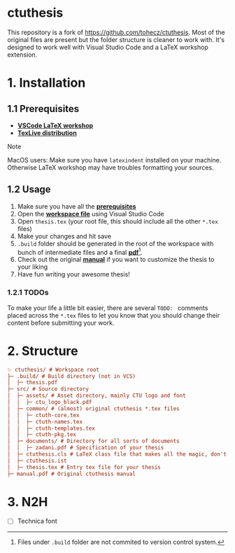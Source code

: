 # ctuthesis

This repository is a fork of https://github.com/tohecz/ctuthesis. Most of the original files are present but the folder structure is cleaner to work with. It's designed to work well with Visual Studio Code and a LaTeX workshop extension.

# 1. Installation

## 1.1 Prerequisites

- [**VSCode LaTeX workshop**](https://marketplace.visualstudio.com/items?itemName=James-Yu.latex-workshop)
- [**TexLive distribution**](https://tug.org/texlive/)

> [!NOTE]
> MacOS users: Make sure you have `latexindent` installed on your machine. Otherwise LaTeX workshop may have troubles formatting your sources.

## 1.2 Usage

1. Make sure you have all the [**prerequisites**](#11-prerequisites)
2. Open the [**workspace file**](./.vscode/thesis.code-workspace) using Visual Studio Code
3. Open `thesis.tex` (your root file, this should include all the other `*.tex` files)
4. Make your changes and hit save
5. `.build` folder should be generated in the root of the workspace with bunch of intermediate files and a final [**pdf**](./.build/thesis.pdf)[^1].
6. Check out the original [**manual**](./manual.pdf) if you want to customize the thesis to your liking
7. Have fun writing your awesome thesis!

### 1.2.1 TODOs

To make your life a little bit easier, there are several `TODO: ` comments placed across the `*.tex` files to let you know that you should change their content before submitting your work.

# 2. Structure

```ini
✨ ctuthesis/ # Workspace root
├─ .build/ # Build directory (not in VCS)
│  ├─ thesis.pdf
├─ src/ # Source directory
│  ├─ assets/ # Asset directory, mainly CTU logo and font
│  │  ├─ ctu_logo_black.pdf
│  ├─ common/ # (almost) original ctuthesis *.tex files
│  │  ├─ ctuth-core.tex
│  │  ├─ ctuth-names.tex
│  │  ├─ ctuth-templates.tex
│  │  ├─ ctuth-pkg.tex
│  ├─ documents/ # Directory for all sorts of documents
│  │  ├─ zadani.pdf # Specification of your thesis
│  ├─ ctuthesis.cls # LaTeX class file that makes all the magic, don't worry about it too much.
│  ├─ ctuthesis.ist
│  ├─ thesis.tex # Entry tex file for your thesis
├─ manual.pdf # Original ctuthesis manual
```

# 3. N2H

- [ ] Technica font

[^1]: Files under `.build` folder are not commited to version control system.
